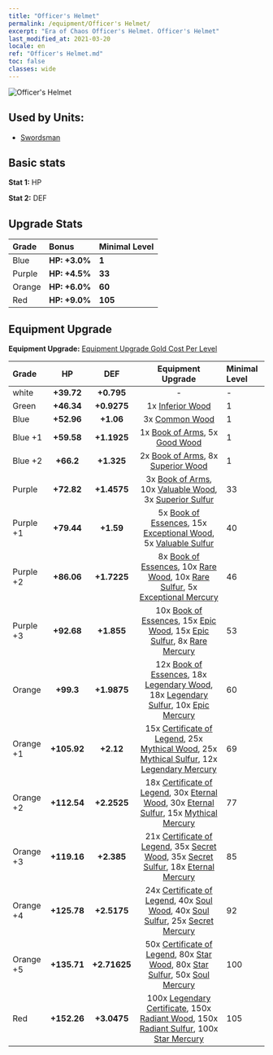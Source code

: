 ```yaml
---
title: "Officer's Helmet"
permalink: /equipment/Officer's Helmet/
excerpt: "Era of Chaos Officer's Helmet. Officer's Helmet"
last_modified_at: 2021-03-20
locale: en
ref: "Officer's Helmet.md"
toc: false
classes: wide
---
```


  ![Officer's Helmet](/images/e/e_1042.png)

## Used by Units:

* [Swordsman](/units/Swordsman/) 


## Basic stats
 **Stat 1:** HP

 **Stat 2:** DEF

## Upgrade Stats

  |     Grade    |   Bonus | Minimal Level | 
  |:-------------|:--------|:--------------| 
  | Blue | **HP: +3.0%** | **1** | 
  | Purple | **HP: +4.5%** | **33** | 
  | Orange | **HP: +6.0%** | **60** | 
  | Red | **HP: +9.0%** | **105** | 


## Equipment Upgrade
 **Equipment Upgrade:** [Equipment Upgrade Gold Cost Per Level](/equipment/EquipmentUpgradeCostPerLevel/) 

  |          Grade      | HP | DEF | Equipment Upgrade | Minimal Level |
  |:--------------------|:---------:|:---------:|:----------------:|:--------------|
  | white | **+39.72** | **+0.795** | - | - |
  | Green | **+46.34** | **+0.9275** | 1x [Inferior Wood](/Items/mat_1/) | 1 |
  | Blue | **+52.96** | **+1.06** | 3x [Common Wood](/Items/mat_7/) | 1 |
  | Blue +1 | **+59.58** | **+1.1925** | 1x [Book of Arms](/Items/mat_18/), 5x [Good Wood](/Items/mat_13/) | 1 |
  | Blue +2 | **+66.2** | **+1.325** | 2x [Book of Arms](/Items/mat_25/), 8x [Superior Wood](/Items/mat_20/) | 1 |
  | Purple | **+72.82** | **+1.4575** | 3x [Book of Arms](/Items/mat_32/), 10x [Valuable Wood](/Items/mat_27/), 3x [Superior Sulfur](/Items/mat_22/) | 33 |
  | Purple +1 | **+79.44** | **+1.59** | 5x [Book of Essences](/Items/mat_39/), 15x [Exceptional Wood](/Items/mat_34/), 5x [Valuable Sulfur](/Items/mat_29/) | 40 |
  | Purple +2 | **+86.06** | **+1.7225** | 8x [Book of Essences](/Items/mat_46/), 10x [Rare Wood](/Items/mat_41/), 10x [Rare Sulfur](/Items/mat_43/), 5x [Exceptional Mercury](/Items/mat_35/) | 46 |
  | Purple +3 | **+92.68** | **+1.855** | 10x [Book of Essences](/Items/mat_53/), 15x [Epic Wood](/Items/mat_48/), 15x [Epic Sulfur](/Items/mat_50/), 8x [Rare Mercury](/Items/mat_42/) | 53 |
  | Orange | **+99.3** | **+1.9875** | 12x [Book of Essences](/Items/mat_60/), 18x [Legendary Wood](/Items/mat_55/), 18x [Legendary Sulfur](/Items/mat_57/), 10x [Epic Mercury](/Items/mat_49/) | 60 |
  | Orange +1 | **+105.92** | **+2.12** | 15x [Certificate of Legend](/Items/mat_67/), 25x [Mythical Wood](/Items/mat_62/), 25x [Mythical Sulfur](/Items/mat_64/), 12x [Legendary Mercury](/Items/mat_56/) | 69 |
  | Orange +2 | **+112.54** | **+2.2525** | 18x [Certificate of Legend](/Items/mat_74/), 30x [Eternal Wood](/Items/mat_69/), 30x [Eternal Sulfur](/Items/mat_71/), 15x [Mythical Mercury](/Items/mat_63/) | 77 |
  | Orange +3 | **+119.16** | **+2.385** | 21x [Certificate of Legend](/Items/mat_81/), 35x [Secret Wood](/Items/mat_76/), 35x [Secret Sulfur](/Items/mat_78/), 18x [Eternal Mercury](/Items/mat_70/) | 85 |
  | Orange +4 | **+125.78** | **+2.5175** | 24x [Certificate of Legend](/Items/mat_88/), 40x [Soul Wood](/Items/mat_83/), 40x [Soul Sulfur](/Items/mat_85/), 25x [Secret Mercury](/Items/mat_77/) | 92 |
  | Orange +5 | **+135.71** | **+2.71625** | 50x [Certificate of Legend](/Items/mat_95/), 80x [Star Wood](/Items/mat_90/), 80x [Star Sulfur](/Items/mat_92/), 50x [Soul Mercury](/Items/mat_84/) | 100 |
  | Red | **+152.26** | **+3.0475** | 100x [Legendary Certificate](/Items/mat_102/), 150x [Radiant Wood](/Items/mat_97/), 150x [Radiant Sulfur](/Items/mat_99/), 100x [Star Mercury](/Items/mat_91/) | 105 |

